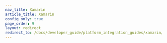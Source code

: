 ```yaml
---
nav_title: Xamarin
article_title: Xamarin
config_only: true
page_order: 9
layout: redirect
redirect_to: /docs/developer_guide/platform_integration_guides/xamarin/initial_sdk_setup/
---
```

